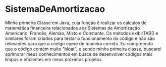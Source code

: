 # SistemaDeAmortizacao

Minha primeira Classe em Java, cuja função é realizar os cálculos de matemática financeira relacionados aos Sistemas de Amortização Americano, 
Francês, Alemão, Misto e Constante.
Os métodos exibirTAB() e similares foram criados para testar o funcionamento do código e não são relevantes para que o código opere de maneira correta.
Eu compreendo que o código contém muito "bloat", e sendo minha primeira classe, buscarei aprimorar meus conhecimentos em busca de desenvolver códigos mais limpos
e eficientes em meus próximos projetos.
